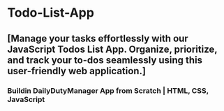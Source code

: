 # Todo-List-App
## [Manage your tasks effortlessly with our JavaScript Todos List App. Organize, prioritize, and track your to-dos seamlessly using this user-friendly web application.]
### Buildin DailyDutyManager App from Scratch | HTML, CSS, JavaScript 
